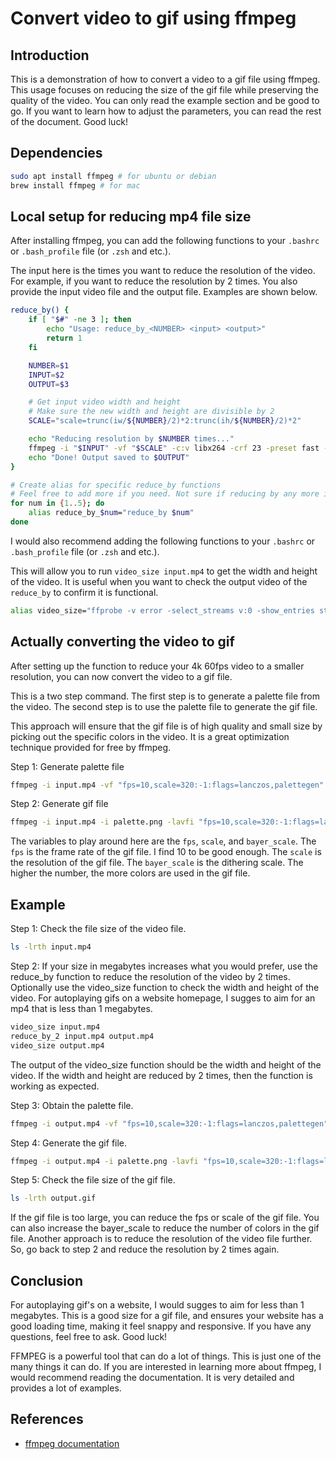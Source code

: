 # Convert video to gif using ffmpeg

## Introduction

This is a demonstration of how to convert a video to a gif file using ffmpeg. This usage focuses on reducing the size of the gif file while preserving the quality of the video. You can only read the example section and be good to go. If you want to learn how to adjust the parameters, you can read the rest of the document. Good luck!

## Dependencies

```bash
sudo apt install ffmpeg # for ubuntu or debian
brew install ffmpeg # for mac
```

## Local setup for reducing mp4 file size

After installing ffmpeg, you can add the following functions to your `.bashrc` or `.bash_profile` file (or `.zsh` and etc.).

The input here is the times you want to reduce the resolution of the video. For example, if you want to reduce the resolution by 2 times. You also provide the input video file and the output file. Examples are shown below.

```bash
reduce_by() {
    if [ "$#" -ne 3 ]; then
        echo "Usage: reduce_by_<NUMBER> <input> <output>"
        return 1
    fi

    NUMBER=$1
    INPUT=$2
    OUTPUT=$3

    # Get input video width and height
    # Make sure the new width and height are divisible by 2
    SCALE="scale=trunc(iw/${NUMBER}/2)*2:trunc(ih/${NUMBER}/2)*2"

    echo "Reducing resolution by $NUMBER times..."
    ffmpeg -i "$INPUT" -vf "$SCALE" -c:v libx264 -crf 23 -preset fast -c:a aac -b:a 128k "$OUTPUT"
    echo "Done! Output saved to $OUTPUT"
}

# Create alias for specific reduce_by functions
# Feel free to add more if you need. Not sure if reducing by any more is useful though.
for num in {1..5}; do
    alias reduce_by_$num="reduce_by $num"
done
```

I would also recommend adding the following functions to your `.bashrc` or `.bash_profile` file (or `.zsh` and etc.).

This will allow you to run `video_size input.mp4` to get the width and height of the video. It is useful when you want to check the output video of the `reduce_by` to confirm it is functional.

```bash
alias video_size="ffprobe -v error -select_streams v:0 -show_entries stream=width,height -of csv=s=x:p=0"
```

## Actually converting the video to gif

After setting up the function to reduce your 4k 60fps video to a smaller resolution, you can now convert the video to a gif file.

This is a two step command. The first step is to generate a palette file from the video. The second step is to use the palette file to generate the gif file.

This approach will ensure that the gif file is of high quality and small size by picking out the specific colors in the video. It is a great optimization technique provided for free by ffmpeg.

Step 1: Generate palette file

```bash
ffmpeg -i input.mp4 -vf "fps=10,scale=320:-1:flags=lanczos,palettegen" palette.png
```

Step 2: Generate gif file

```bash
ffmpeg -i input.mp4 -i palette.png -lavfi "fps=10,scale=320:-1:flags=lanczos,paletteuse=dither=bayer:bayer_scale=5" output.gif
```

The variables to play around here are the `fps`, `scale`, and `bayer_scale`. The `fps` is the frame rate of the gif file. I find 10 to be good enough. The `scale` is the resolution of the gif file. The `bayer_scale` is the dithering scale. The higher the number, the more colors are used in the gif file.

## Example

Step 1: Check the file size of the video file.

```bash
ls -lrth input.mp4
```

Step 2: If your size in megabytes increases what you would prefer, use the reduce_by function to reduce the resolution of the video by 2 times. Optionally use the video_size function to check the width and height of the video. For autoplaying gifs on a website homepage, I sugges to aim for an mp4 that is less than 1 megabytes.

```bash
video_size input.mp4
reduce_by_2 input.mp4 output.mp4
video_size output.mp4
```

The output of the video_size function should be the width and height of the video. If the width and height are reduced by 2 times, then the function is working as expected.

Step 3: Obtain the palette file.

```bash
ffmpeg -i output.mp4 -vf "fps=10,scale=320:-1:flags=lanczos,palettegen" palette.png
```

Step 4: Generate the gif file.

```bash
ffmpeg -i output.mp4 -i palette.png -lavfi "fps=10,scale=320:-1:flags=lanczos,paletteuse=dither=bayer:bayer_scale=5" output.gif
```

Step 5: Check the file size of the gif file.

```bash
ls -lrth output.gif
```

If the gif file is too large, you can reduce the fps or scale of the gif file. You can also increase the bayer_scale to reduce the number of colors in the gif file. Another approach is to reduce the resolution of the video file further. So, go back to step 2 and reduce the resolution by 2 times again.

## Conclusion

For autoplaying gif's on a website, I would sugges to aim for less than 1 megabytes. This is a good size for a gif file, and ensures your website has a good loading time, making it feel snappy and responsive. If you have any questions, feel free to ask. Good luck!

FFMPEG is a powerful tool that can do a lot of things. This is just one of the many things it can do. If you are interested in learning more about ffmpeg, I would recommend reading the documentation. It is very detailed and provides a lot of examples.

## References

- [ffmpeg documentation](https://ffmpeg.org/ffmpeg.html)

